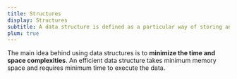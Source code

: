 ```yaml
---
title: Structures
display: Structures
subtitle: A data structure is defined as a particular way of storing and organizing data in our devices to use the data efficiently and effectively.
plum: true
---
```


The main idea behind using data structures is to **minimize the time and space complexities**. An efficient data structure takes minimum memory space and requires minimum time to execute the data.

<ListAllQuestions module="structures" />
